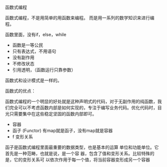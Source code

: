 函数式编程

函数式编程，不是用简单的用函数来编程。 而是用一系列的数学知识来进行编程。



函数里面，没有if，else，while



- 函数是一等公民
- 只有表达式，不用语句
- 没有副作用
- 不修改状态
- 引用透明，（函数运行只靠参数）



函数式和设计模式是一样的。



函数式的优点：

函数式编程的一个明显的好处就是这种声明式的代码，对于无副作用的纯函数，我们完全可以不考虑函数内部是如何实现的，专注于编写业务代码。优化代码时，目光只需要集中在这些稳定坚固的函数内部即可。





- 容器
- 函子 (Functor) 有map就是函子，没有map就是容器
- f 变形关系  

函子是函数式编程里面最重要的数据类型，也是基本的运算
单位和功能单位。它首先是一种范畴，也就是说，是一个容
器，包含了值和变形关系。比较特殊的是，它的变形关系可
以依次作用于每一个值，将当前容器变形成另一个容器





